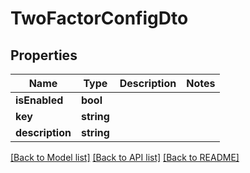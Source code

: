 # TwoFactorConfigDto

## Properties
Name | Type | Description | Notes
------------ | ------------- | ------------- | -------------
**isEnabled** | **bool** |  | 
**key** | **string** |  | 
**description** | **string** |  | 

[[Back to Model list]](../../README.md#documentation-for-models) [[Back to API list]](../../README.md#documentation-for-api-endpoints) [[Back to README]](../../README.md)

